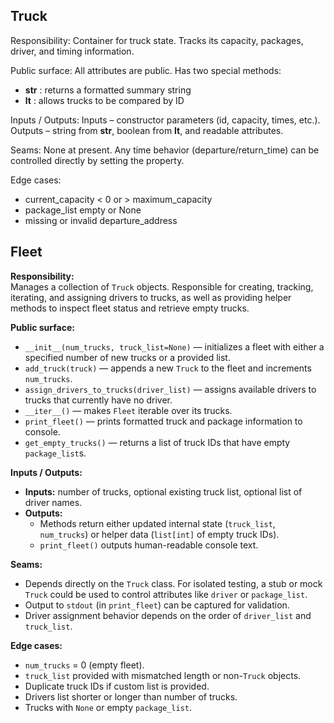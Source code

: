 ## Truck

Responsibility:
Container for truck state. Tracks its capacity, packages, driver, and timing information.

Public surface:
All attributes are public. Has two special methods:
- __str__ : returns a formatted summary string
- __lt__  : allows trucks to be compared by ID

Inputs / Outputs:
Inputs – constructor parameters (id, capacity, times, etc.).
Outputs – string from __str__, boolean from __lt__, and readable attributes.

Seams:
None at present. Any time behavior (departure/return_time) can be controlled directly by setting the property.

Edge cases:
- current_capacity < 0 or > maximum_capacity  
- package_list empty or None  
- missing or invalid departure_address  

## Fleet

**Responsibility:**  
Manages a collection of `Truck` objects. Responsible for creating, tracking, iterating, and assigning drivers to trucks, as well as providing helper methods to inspect fleet status and retrieve empty trucks.

**Public surface:**  
- `__init__(num_trucks, truck_list=None)` — initializes a fleet with either a specified number of new trucks or a provided list.  
- `add_truck(truck)` — appends a new `Truck` to the fleet and increments `num_trucks`.  
- `assign_drivers_to_trucks(driver_list)` — assigns available drivers to trucks that currently have no driver.  
- `__iter__()` — makes `Fleet` iterable over its trucks.  
- `print_fleet()` — prints formatted truck and package information to console.  
- `get_empty_trucks()` — returns a list of truck IDs that have empty `package_list`s.

**Inputs / Outputs:**  
- **Inputs:** number of trucks, optional existing truck list, optional list of driver names.  
- **Outputs:**  
  - Methods return either updated internal state (`truck_list`, `num_trucks`) or helper data (`list[int]` of empty truck IDs).  
  - `print_fleet()` outputs human-readable console text.

**Seams:**  
- Depends directly on the `Truck` class. For isolated testing, a stub or mock `Truck` could be used to control attributes like `driver` or `package_list`.  
- Output to `stdout` (in `print_fleet`) can be captured for validation.  
- Driver assignment behavior depends on the order of `driver_list` and `truck_list`.

**Edge cases:**  
- `num_trucks` = 0 (empty fleet).  
- `truck_list` provided with mismatched length or non-`Truck` objects.  
- Duplicate truck IDs if custom list is provided.  
- Drivers list shorter or longer than number of trucks.  
- Trucks with `None` or empty `package_list`.

